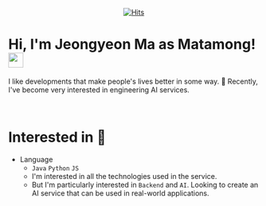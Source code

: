   <div align=center>
	
[![Hits](https://hits.seeyoufarm.com/api/count/incr/badge.svg?url=https%3A%2F%2Fgithub.com%2Fmatamong&count_bg=%236AA4DA&title_bg=%23B4AFAF&icon=&icon_color=%23E7E7E7&title=hits&edge_flat=false)](https://hits.seeyoufarm.com)	
  </div>
  
# Hi, I'm Jeongyeon Ma as Matamong! <img src="https://raw.githubusercontent.com/MartinHeinz/MartinHeinz/master/wave.gif" width="30px">
I like developments that make people's lives better in some way. :raised_hands:
Recently, I've become very interested in engineering AI services.

<br>

# Interested in &#128064; 
- Language
  - `Java` `Python` `JS`
  - I'm interested in all the technologies used in the service.
  - But I'm particularly interested in `Backend` and `AI`. Looking to create an AI service that can be used in real-world applications.

<br>
